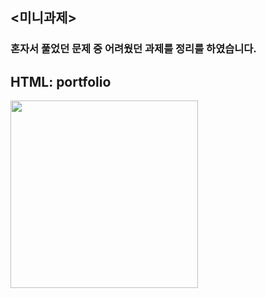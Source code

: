 ## <미니과제> 
### 혼자서 풀었던 문제 중 어려웠던 과제를 정리를 하였습니다.

## HTML: portfolio
<home><img src="https://user-images.githubusercontent.com/66079830/85937550-898cb680-b93f-11ea-9e84-d085979a4ce8.png" width="300px" height="300px"></home>
